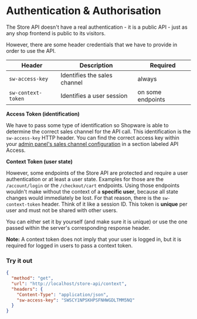 # Authentication & Authorisation

The Store API doesn't have a real authentication - it is a public API - just as any shop frontend is public to its visitors.

However, there are some header credentials that we have to provide in order to use the API.

| Header | Description | Required |
| --- | --- | --- |
| `sw-access-key` | Identifies the sales channel | always |
| `sw-context-token` | Identifies a user session | on some endpoints |

**Access Token (identification)**

We have to pass some type of identification so Shopware is able to determine the correct sales channel for the API call. This identification is the `sw-access-key` HTTP header. You can find the correct access key within your [admin panel's sales channel configuration](https://docs.shopware.com/en/shopware-6-en/settings/saleschannel#api-access) in a section labeled API Access.

**Context Token (user state)**

However, some endpoints of the Store API are protected and require a user authentication or at least a user state. Examples for those are the `/account/login` or the `/checkout/cart` endpoints. Using those endpoints wouldn't make without the context of a **specific user**, because all state changes would immediately be lost. For that reason, there is the `sw-context-token` header. Think of it like a session ID. This token is **unique** per user and must not be shared with other users.

You can either set it by yourself (and make sure it is unique) or use the one passed within the server's corresponding response header.

**Note:** A context token does not imply that your user is logged in, but it is required for logged in users to pass a context token.

### Try it out

```json http
{
  "method": "get",
  "url": "http://localhost/store-api/context",
  "headers": {
    "Content-Type": "application/json",
    "sw-access-key": "SWSCY1NPSKHPSFNHWGDLTMM5NQ"
  }
}
```